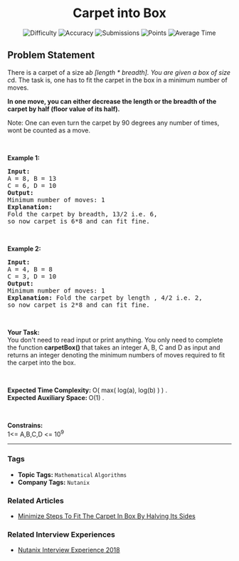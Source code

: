 <h1 align="center">Carpet into Box</h1>

<p align="center">
  <img alt="Difficulty" title="Difficulty" src="https://custom-icon-badges.demolab.com/badge/Difficulty: Medium-1F222E?style=for-the-badge&logoColor=white&logo=fire"/>
  <img alt="Accuracy" title="Accuracy" src="https://custom-icon-badges.demolab.com/badge/Accuracy: 50.52%25-1F222E?style=for-the-badge&logoColor=white&logo=target"/>
  <img alt="Submissions" title="Submissions" src="https://custom-icon-badges.demolab.com/badge/Submissions: 24K+-1F222E?style=for-the-badge&logoColor=white&logo=repo"/>
  <img alt="Points" title="Points" src="https://custom-icon-badges.demolab.com/badge/Points: 4-1F222E?style=for-the-badge&logoColor=white&logo=award"/>
  <img alt="Average Time" title="Average Time" src="https://custom-icon-badges.demolab.com/badge/Average%20Time: N/A-1F222E?style=for-the-badge&logoColor=white&logo=clock"/>
</p>

## Problem Statement

There is a carpet of a size a*b [length * breadth]. You are given a box of size c*d. The task is, one has to fit the carpet in the box in a minimum number of moves. 

<b>In one move, you can either decrease the length or the breadth of the carpet by half (floor value of its half).</b>

Note: One can even turn the carpet by 90 degrees any number of times, wont be counted as a move.

 

<b>Example 1:</b>

<pre><b>Input:</b>
A = 8, B = 13
C = 6, D = 10
<b>Output:</b>
Minimum number of moves: 1
<b>Explanation:</b>
Fold the carpet by breadth, 13/2 i.e. 6, 
so now carpet is 6*8 and can fit fine.
</pre>

 

<b>Example 2:</b>

<pre><b>Input:
</b>A = 4, B = 8
C = 3, D = 10
<b>Output:
</b>Minimum number of moves: 1
<b>Explanation:</b> Fold the carpet by length , 4/2 i.e. 2,
so now carpet is 2*8 and can fit fine.
</pre>

 

<b>Your Task:</b><br>
You don't need to read input or print anything. You only need to complete the function<b> carpetBox() </b>that takes an integer A, B, C and D as input and returns an integer denoting the minimum numbers of moves required to fit the carpet into the box.

 

<b>Expected Time Complexity: </b>O( max( log(a), log(b) ) ) .<br>
<b>Expected Auxiliary Space: </b>O(1) .

 

<b>Constrains:</b><br>
1<= A,B,C,D <= 10<sup>9</sup>


<hr>

### Tags
- **Topic Tags:** `Mathematical` `Algorithms`
- **Company Tags:** `Nutanix`

### Related Articles
- [Minimize Steps To Fit The Carpet In Box By Halving Its Sides](https://www.geeksforgeeks.org/minimize-steps-to-fit-the-carpet-in-box-by-halving-its-sides/)

### Related Interview Experiences
- [Nutanix Interview Experience 2018](https://www.geeksforgeeks.org/nutanix-interview-experience-2018/)
